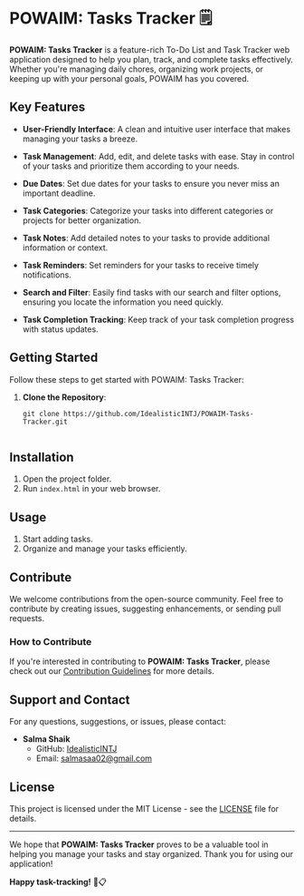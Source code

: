 # POWAIM: Tasks Tracker 🗒️

**POWAIM: Tasks Tracker** is a feature-rich To-Do List and Task Tracker web application designed to help you plan, track, and complete tasks effectively. Whether you're managing daily chores, organizing work projects, or keeping up with your personal goals, POWAIM has you covered.

## Key Features

- **User-Friendly Interface**: A clean and intuitive user interface that makes managing your tasks a breeze.

- **Task Management**: Add, edit, and delete tasks with ease. Stay in control of your tasks and prioritize them according to your needs.

- **Due Dates**: Set due dates for your tasks to ensure you never miss an important deadline.

- **Task Categories**: Categorize your tasks into different categories or projects for better organization.

- **Task Notes**: Add detailed notes to your tasks to provide additional information or context.

- **Task Reminders**: Set reminders for your tasks to receive timely notifications.

- **Search and Filter**: Easily find tasks with our search and filter options, ensuring you locate the information you need quickly.

- **Task Completion Tracking**: Keep track of your task completion progress with status updates.

## Getting Started

Follow these steps to get started with POWAIM: Tasks Tracker:

1. **Clone the Repository**:
   ```shell
   git clone https://github.com/IdealisticINTJ/POWAIM-Tasks-Tracker.git
 
## Installation

1. Open the project folder.
2. Run `index.html` in your web browser.

## Usage

1. Start adding tasks.
2. Organize and manage your tasks efficiently.

## Contribute

We welcome contributions from the open-source community. Feel free to contribute by creating issues, suggesting enhancements, or sending pull requests.

### How to Contribute

If you're interested in contributing to **POWAIM: Tasks Tracker**, please check out our [Contribution Guidelines](CONTRIBUTING.md) for more details.

## Support and Contact

For any questions, suggestions, or issues, please contact:

- **Salma Shaik**
  - GitHub: [IdealisticINTJ](https://github.com/IdealisticINTJ)
  - Email: [salmasaa02@gmail.com](mailto:salmasaa02@gmail.com)

## License

This project is licensed under the MIT License - see the [LICENSE](LICENSE) file for details.

---

We hope that **POWAIM: Tasks Tracker** proves to be a valuable tool in helping you manage your tasks and stay organized. Thank you for using our application!

**Happy task-tracking!** 🚀📋

